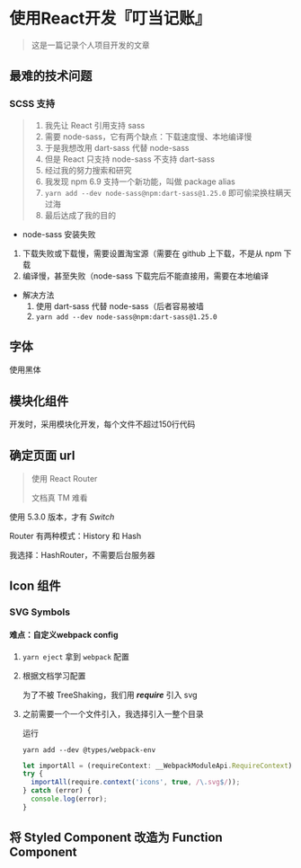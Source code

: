 # 使用React开发『叮当记账』

> 这是一篇记录个人项目开发的文章



## 最难的技术问题

### SCSS 支持

> 1. 我先让 React 引用支持 sass
> 2. 需要 node-sass，它有两个缺点：下载速度慢、本地编译慢
> 3. 于是我想改用 dart-sass 代替 node-sass
> 4. 但是 React 只支持 node-sass 不支持 dart-sass
> 5. 经过我的努力搜索和研究
> 6. 我发现 npm 6.9 支持一个新功能，叫做 package alias
> 7. `yarn add --dev node-sass@npm:dart-sass@1.25.0` 即可偷梁换柱瞒天过海
> 8. 最后达成了我的目的

-  node-sass 安装失败
  1. 下载失败或下载慢，需要设置淘宝源（需要在 github 上下载，不是从 npm 下载
  2. 编译慢，甚至失败（node-sass 下载完后不能直接用，需要在本地编译
-  解决方法
   1. 使用 dart-sass 代替 node-sass（后者容易被墙
   2.  `yarn add --dev node-sass@npm:dart-sass@1.25.0`



## 字体

[跨平台中文字体解决方案]: https://github.com/zenozeng/fonts.css/

使用黑体

## 模块化组件

开发时，采用模块化开发，每个文件不超过150行代码

## 确定页面 url

> 使用 React Router
>
> 文档真 TM 难看

使用 5.3.0 版本，才有 *Switch*

Router 有两种模式：History 和 Hash

我选择：HashRouter，不需要后台服务器

## Icon 组件

### SVG Symbols

#### 难点：自定义webpack config

1. `yarn eject` 拿到 `webpack` 配置

2. 根据文档学习配置

   为了不被 TreeShaking，我们用 ***require*** 引入 svg

3. 之前需要一个一个文件引入，我选择引入一整个目录

   运行

   `yarn add --dev @types/webpack-env`

   ```typescript
   let importAll = (requireContext: __WebpackModuleApi.RequireContext) => requireContext.keys().forEach(requireContext);
   try {
     importAll(require.context('icons', true, /\.svg$/));
   } catch (error) {
     console.log(error);
   }
   ```

## 将 Styled Component 改造为 Function Component

